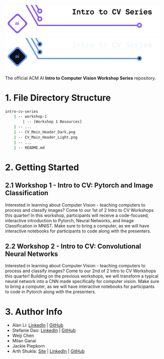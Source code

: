 <!-- 
    If you have any questions about this template, feel free to ask
    your Director for help!
-->


<!-- 
    SECTION: Header
    ---------
    Request new headers from you Director to fit your workshop!
-->

![Alt Text (Intro to CV Workshop Series)](./CV_Main_Header_Light.png#gh-light-mode-only)
![Alt Text (Intro to CV Workshop Series)](./CV_Main_Header_Dark.png#gh-dark-mode-only)

The official ACM AI **Intro to Computer Vision Workshop Series** repository.

<!-- 
    SECTION: Table of Contents
    ---------
    Mandatory Sections:
        - File Directory Structure
        - Getting Started
            - Give an interesting description of your workshop!
            - E.g. you can use the marketing descriptiong (w/o the emojis
              and make the nouns general ('you' becomes 'the reader'))
        - Resources
            - Images, papers, etc
    Other Possible Sections:
        - Datasets
            - Separate from 'Resources' to distinguish between inspiration and
              things like datasets used in a notebook
        - Anything else you'd like, but try not to be redundant!
-->

<!-- 
    SECTION: File Directory Structure
    ---------
    Write out your File Directory Structure below (make sure it's up-to-date)
-->

# 1. File Directory Structure

```bash
intro-cv-series
    | -- workshop-1
        | -- [Workshop 1 Resources]
    | -- ...
    | -- CV_Main_Header_Dark.png
    | -- CV_Main_Header_Light.png
    | -- ...
    | -- README.md
```

<!-- 
    SECTION: Getting Started
    ---------
    Brief description of your workshop here
-->

# 2. Getting Started

## 2.1 Workshop 1 - Intro to CV: Pytorch and Image Classification

<!-- 
    You can write something up for each workshop or use their marketing descriptions.
-->

Interested in learning about Computer Vision - teaching computers to process and classify images? Come to our 1st of 2 Intro to CV Workshops this quarter! In this workshop, participants will receive a code-focused, interactive introduction to Pytorch, Neural Networks, and Image Classification in MNIST. Make sure to bring a computer, as we will have interactive notebooks for participants to code along with the presenters.

## 2.2 Workshop 2 - Intro to CV: Convolutional Neural Networks

<!-- 
    You can write something up for each workshop or use their marketing descriptions.
-->

Interested in learning about Computer Vision - teaching computers to process and classify images? Come to our 2nd of 2 Intro to CV Workshops this quarter! Building on the previous workshops, we will transform a typical neural network into a CNN made specifically for computer vision. Make sure to bring a computer, as we will have interactive notebooks for participants to code in Pytorch along with the presenters.

<!-- 
    SECTION: Resources
    ---------
    Make sure to cite everything you use, whether directly or for inspiration!
-->

<!-- # 3. Resources

## 3.1 Workshop 1 - Intro to CV: Pytorch and Neural Networks

## 3.2 Workshop 2 - Intro to CV: Convolutional Neural Networks -->


<!-- 
    SECTION: Author Info
    ---------
    Make sure to give yourself credit for your work by listing yourself and
    your partners below! Add your LinkedIn and GitHub!
-->

# 3. Author Info

- Alan Li: [LinkedIn](https://www.linkedin.com/in/alan-li-2001/) | [GitHub](https://github.com/yuyeon)
- Stefanie Dao: [LinkedIn](https://www.linkedin.com/in/stefanie-dao/) | [GitHub](https://github.com/StefanieDao)
- Weiji Chen
- Milan Ganai
- Jackie Piepkorn
- Arth Shukla: [Site](https://arth.website/) | [LinkedIn](https://www.linkedin.com/in/arth-shukla/) | [GitHub](https://github.com/arth-shukla)
